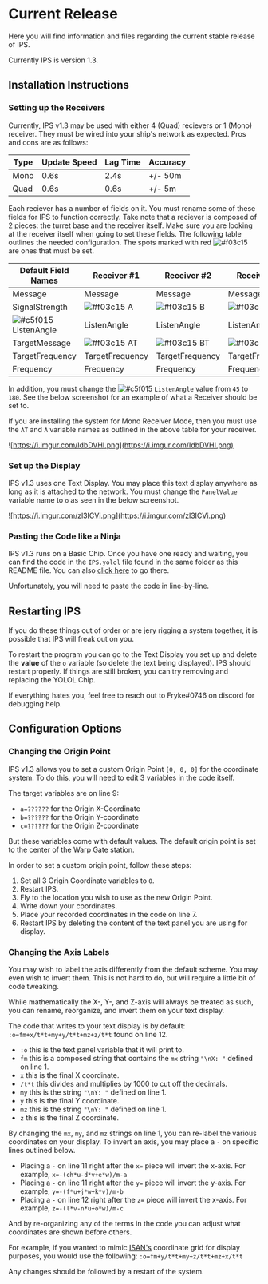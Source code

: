 # Current Release

Here you will find information and files regarding the current stable release of IPS.

Currently IPS is version 1.3.

## Installation Instructions

### Setting up the Receivers

Currently, IPS v1.3 may be used with either 4 (Quad) recievers or 1 (Mono) receiver. They must be wired into your ship's network as expected. Pros and cons are as follows:

Type | Update Speed | Lag Time | Accuracy
-----|--------------|----------|---------
Mono | 0.6s | 2.4s | +/- 50m
Quad | 0.6s | 0.6s | +/- 5m

Each reciever has a number of fields on it. You must rename some of these fields for IPS to function correctly. Take note that a reciever is composed of 2 pieces: the turret base and the receiver itself. Make sure you are looking at the receiver itself when going to set these fields. The following table outlines the needed configuration. The spots marked with red ![#f03c15](https://via.placeholder.com/15/f03c15/000000?text=+) are ones that must be set.

Default Field Names | Receiver #1 | Receiver #2 | Receiver #3 | Receiver #4
--------------------|-------------|-------------|-------------|-------------
Message | Message | Message | Message | Message |
SignalStrength | ![#f03c15](https://via.placeholder.com/15/f03c15/000000?text=+) A | ![#f03c15](https://via.placeholder.com/15/f03c15/000000?text=+) B | ![#f03c15](https://via.placeholder.com/15/f03c15/000000?text=+) C | ![#f03c15](https://via.placeholder.com/15/f03c15/000000?text=+) D
![#c5f015](https://via.placeholder.com/15/c5f015/000000?text=+) ListenAngle | ListenAngle | ListenAngle | ListenAngle | ListenAngle |
TargetMessage | ![#f03c15](https://via.placeholder.com/15/f03c15/000000?text=+) AT | ![#f03c15](https://via.placeholder.com/15/f03c15/000000?text=+) BT | ![#f03c15](https://via.placeholder.com/15/f03c15/000000?text=+) CT | ![#f03c15](https://via.placeholder.com/15/f03c15/000000?text=+) DT
TargetFrequency | TargetFrequency | TargetFrequency | TargetFrequency | TargetFrequency |
Frequency | Frequency | Frequency | Frequency | Frequency |

In addition, you must change the ![#c5f015](https://via.placeholder.com/15/c5f015/000000?text=+) `ListenAngle` value from `45` to `180`.
See the below screenshot for an example of what a Receiver should be set to.

If you are installing the system for Mono Receiver Mode, then you must use the `AT` and `A` variable names as outlined in the above table for your receiver.

![https://i.imgur.com/IdbDVHI.png](https://i.imgur.com/IdbDVHI.png)

### Set up the Display

IPS v1.3 uses one Text Display. You may place this text display anywhere as long as it is attached to the network. You must change the `PanelValue` variable name to `o` as seen in the below screenshot.

![https://i.imgur.com/zl3ICVi.png](https://i.imgur.com/zl3ICVi.png)

### Pasting the Code like a Ninja

IPS v1.3 runs on a Basic Chip. Once you have one ready and waiting, you can find the code in the `IPS.yolol` file found in the same folder as this README file. You can also [click here](https://github.com/Tmktahu/IPS/blob/main/CurrentRelease/IPS.yolol) to go there.

Unfortunately, you will need to paste the code in line-by-line.

## Restarting IPS

If you do these things out of order or are jery rigging a system together, it is possible that IPS will freak out on you.

To restart the program you can go to the Text Display you set up and delete the **value** of the `o` variable (so delete the text being displayed). IPS should restart properly. If things are still broken, you can try removing and replacing the YOLOL Chip.

If everything hates you, feel free to reach out to Fryke#0746 on discord for debugging help.

## Configuration Options

### Changing the Origin Point

IPS v1.3 allows you to set a custom Origin Point `[0, 0, 0]` for the coordinate system. To do this, you will need to edit 3 variables in the code itself.

The target variables are on line 9:

- `a=??????` for the Origin X-Coordinate
- `b=??????` for the Origin Y-coordinate
- `c=??????` for the Origin Z-coordinate

But these variables come with default values. The default origin point is set to the center of the Warp Gate station.

In order to set a custom origin point, follow these steps:

1. Set all 3 Origin Coordinate variables to `0`.
2. Restart IPS.
3. Fly to the location you wish to use as the new Origin Point.
4. Write down your coordinates.
5. Place your recorded coordinates in the code on line 7.
6. Restart IPS by deleting the content of the text panel you are using for display.

### Changing the Axis Labels

You may wish to label the axis differently from the default scheme. You may even wish to invert them. This is not hard to do, but will require a little bit of code tweaking.

While mathematically the X-, Y-, and Z-axis will always be treated as such, you can rename, reorganize, and invert them on your text display.

The code that writes to your text display is by default:
`:o=fm+x/t*t+my+y/t*t+mz+z/t*t` found on line 12.

- `:o` this is the text panel variable that it will print to.
- `fm` this is a composed string that contains the `mx` string `"\nX: "` defined on line 1.
- `x` this is the final X coordinate.
- `/t*t` this divides and multiplies by 1000 to cut off the decimals.
- `my` this is the string `"\nY: "` defined on line 1.
- `y` this is the final Y coordinate.
- `mz` this is the string `"\nY: "` defined on line 1.
- `z` this is the final Z coordinate.

By changing the `mx`, `my`, and `mz` strings on line 1, you can re-label the various coordinates on your display.
To invert an axis, you may place a `-` on specific lines outlined below.

- Placing a `-` on line 11 right after the `x=` piece will invert the x-axis. For example, `x=-(ch*u-d*v+e*w)/m-a`
- Placing a `-` on line 11 right after the `y=` piece will invert the y-axis. For example, `y=-(f*u+j*w+k*v)/m-b`
- Placing a `-` on line 12 right after the `z=` piece will invert the x-axis. For example, `z=-(l*v-n*u+o*w)/m-c`

And by re-organizing any of the terms in the code you can adjust what coordinates are shown before others.

For example, if you wanted to mimic [ISAN's](https://github.com/Collective-SB/ISAN) coordinate grid for display purposes, you would use the following:
`:o=fm+y/t*t+my+z/t*t+mz+x/t*t`

Any changes should be followed by a restart of the system.
